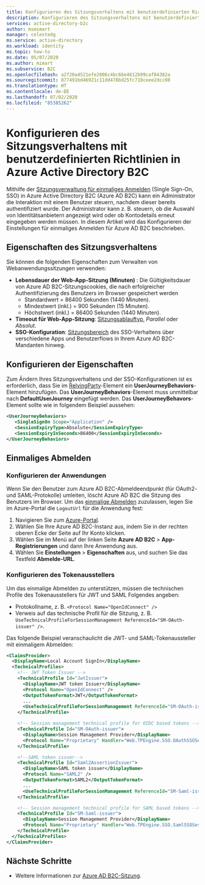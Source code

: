 ```yaml
---
title: Konfigurieren des Sitzungsverhaltens mit benutzerdefinierten Richtlinien – Azure Active Directory B2C | Microsoft-Dokumentation
description: Konfigurieren des Sitzungsverhaltens mit benutzerdefinierten Richtlinien in Azure Active Directory B2C.
services: active-directory-b2c
author: msmimart
manager: celestedg
ms.service: active-directory
ms.workload: identity
ms.topic: how-to
ms.date: 05/07/2020
ms.author: mimart
ms.subservice: B2C
ms.openlocfilehash: a2f20a4521efe2806c4bc66e4612b99caf84382a
ms.sourcegitcommit: 877491bd46921c11dd478bd25fc718ceee2dcc08
ms.translationtype: HT
ms.contentlocale: de-DE
ms.lasthandoff: 07/02/2020
ms.locfileid: "85385262"
---
```

# <a name="configure-session-behavior-using-custom-policies-in-azure-active-directory-b2c"></a>Konfigurieren des Sitzungsverhaltens mit benutzerdefinierten Richtlinien in Azure Active Directory B2C

Mithilfe der [Sitzungsverwaltung für einmaliges Anmelden](session-overview.md) (Single Sign-On, SSO) in Azure Active Directory B2C (Azure AD B2C) kann ein Administrator die Interaktion mit einem Benutzer steuern, nachdem dieser bereits authentifiziert wurde. Der Administrator kann z. B. steuern, ob die Auswahl von Identitätsanbietern angezeigt wird oder ob Kontodetails erneut eingegeben werden müssen. In diesem Artikel wird das Konfigurieren der Einstellungen für einmaliges Anmelden für Azure AD B2C beschrieben.

## <a name="session-behavior-properties"></a>Eigenschaften des Sitzungsverhaltens

Sie können die folgenden Eigenschaften zum Verwalten von Webanwendungssitzungen verwenden:

- **Lebensdauer der Web-App-Sitzung (Minuten)** : Die Gültigkeitsdauer von Azure AD B2C-Sitzungscookies, die nach erfolgreicher Authentifizierung des Benutzers im Browser gespeichert werden
    - Standardwert = 86400 Sekunden (1440 Minuten).
    - Mindestwert (inkl.) = 900 Sekunden (15 Minuten).
    - Höchstwert (inkl.) = 86400 Sekunden (1440 Minuten).
- **Timeout für Web-App-Sitzung**: [Sitzungsablauftyp](session-overview.md#session-expiry-type), *Parallel* oder *Absolut*. 
- **SSO-Konfiguration**: [Sitzungsbereich](session-overview.md#session-scope) des SSO-Verhaltens über verschiedene Apps und Benutzerflows in Ihrem Azure AD B2C-Mandanten hinweg. 

## <a name="configure-the-properties"></a>Konfigurieren der Eigenschaften

Zum Ändern Ihres Sitzungsverhaltens und der SSO-Konfigurationen ist es erforderlich, dass Sie im [RelyingParty](relyingparty.md)-Element ein **UserJourneyBehaviors**-Element hinzufügen.  Das **UserJourneyBehaviors**-Element muss unmittelbar nach **DefaultUserJourney** eingefügt werden. Das **UserJourneyBehavors**-Element sollte wie in folgendem Beispiel aussehen:

```xml
<UserJourneyBehaviors>
   <SingleSignOn Scope="Application" />
   <SessionExpiryType>Absolute</SessionExpiryType>
   <SessionExpiryInSeconds>86400</SessionExpiryInSeconds>
</UserJourneyBehaviors>
```

## <a name="single-sign-out"></a>Einmaliges Abmelden

### <a name="configure-the-applications"></a>Konfigurieren der Anwendungen

Wenn Sie den Benutzer zum Azure AD B2C-Abmeldeendpunkt (für OAuth2- und SAML-Protokolle) umleiten, löscht Azure AD B2C die Sitzung des Benutzers im Browser.  Um das [einmalige Abmelden](session-overview.md#single-sign-out) zuzulassen, legen Sie im Azure-Portal die `LogoutUrl` für die Anwendung fest:

1. Navigieren Sie zum [Azure-Portal](https://portal.azure.com).
1. Wählen Sie Ihre Azure AD B2C-Instanz aus, indem Sie in der rechten oberen Ecke der Seite auf Ihr Konto klicken.
1. Wählen Sie im Menü auf der linken Seite **Azure AD B2C** > **App-Registrierungen** und dann Ihre Anwendung aus.
1. Wählen Sie **Einstellungen** > **Eigenschaften** aus, und suchen Sie das Textfeld **Abmelde-URL**. 

### <a name="configure-the-token-issuer"></a>Konfigurieren des Tokenausstellers 

Um das einmalige Abmelden zu unterstützen, müssen die technischen Profile des Tokenausstellers für JWT und SAML Folgendes angeben:

- Protokollname, z. B. `<Protocol Name="OpenIdConnect" />`
- Verweis auf das technische Profil für die Sitzung, z. B. `UseTechnicalProfileForSessionManagement ReferenceId="SM-OAuth-issuer" />`.

Das folgende Beispiel veranschaulicht die JWT- und SAML-Tokenaussteller mit einmaligem Abmelden:

```xml
<ClaimsProvider>
  <DisplayName>Local Account SignIn</DisplayName>
  <TechnicalProfiles>
    <!-- JWT Token Issuer -->
    <TechnicalProfile Id="JwtIssuer">
      <DisplayName>JWT token Issuer</DisplayName>
      <Protocol Name="OpenIdConnect" />
      <OutputTokenFormat>JWT</OutputTokenFormat>
      ...    
      <UseTechnicalProfileForSessionManagement ReferenceId="SM-OAuth-issuer" />
    </TechnicalProfile>

    <!-- Session management technical profile for OIDC based tokens -->
    <TechnicalProfile Id="SM-OAuth-issuer">
      <DisplayName>Session Management Provider</DisplayName>
      <Protocol Name="Proprietary" Handler="Web.TPEngine.SSO.OAuthSSOSessionProvider, Web.TPEngine, Version=1.0.0.0, Culture=neutral, PublicKeyToken=null" />
    </TechnicalProfile>

    <!--SAML token issuer-->
    <TechnicalProfile Id="Saml2AssertionIssuer">
      <DisplayName>SAML token issuer</DisplayName>
      <Protocol Name="SAML2" />
      <OutputTokenFormat>SAML2</OutputTokenFormat>
      ...
      <UseTechnicalProfileForSessionManagement ReferenceId="SM-Saml-issuer" />
    </TechnicalProfile>

    <!-- Session management technical profile for SAML based tokens -->
    <TechnicalProfile Id="SM-Saml-issuer">
      <DisplayName>Session Management Provider</DisplayName>
      <Protocol Name="Proprietary" Handler="Web.TPEngine.SSO.SamlSSOSessionProvider, Web.TPEngine, Version=1.0.0.0, Culture=neutral, PublicKeyToken=null" />
    </TechnicalProfile>
  </TechnicalProfiles>
</ClaimsProvider>
```

## <a name="next-steps"></a>Nächste Schritte

- Weitere Informationen zur [Azure AD B2C-Sitzung](session-overview.md).

